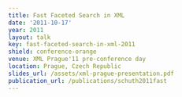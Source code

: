 ```yaml
---
title: Fast Faceted Search in XML
date: '2011-10-17'
year: 2011
layout: talk
key: fast-faceted-search-in-xml-2011
shield: conference-orange
venue: XML Prague'11 pre-conference day
location: Prague, Czech Republic
slides_url: /assets/xml-prague-presentation.pdf
publication_url: /publications/schuth2011fast
---
```

